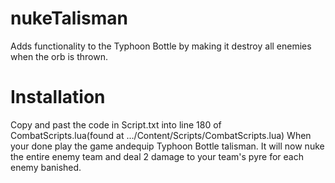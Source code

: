 # nukeTalisman
Adds functionality to the Typhoon Bottle by making it destroy all enemies when the orb is thrown.
# Installation
Copy and past the code in Script.txt into line 180 of CombatScripts.lua(found at .../Content/Scripts/CombatScripts.lua)
When your done play the game andequip Typhoon Bottle talisman. It will now nuke the entire enemy team and deal 2 damage to your team's pyre for each enemy banished.

